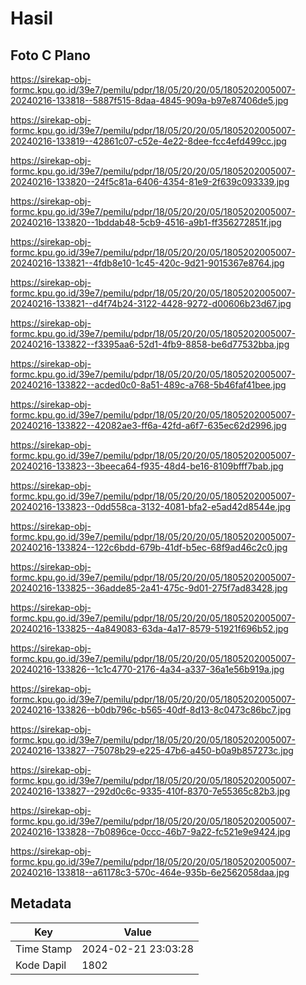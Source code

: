 # Hasil

## Foto C Plano

https://sirekap-obj-formc.kpu.go.id/39e7/pemilu/pdpr/18/05/20/20/05/1805202005007-20240216-133818--5887f515-8daa-4845-909a-b97e87406de5.jpg

https://sirekap-obj-formc.kpu.go.id/39e7/pemilu/pdpr/18/05/20/20/05/1805202005007-20240216-133819--42861c07-c52e-4e22-8dee-fcc4efd499cc.jpg

https://sirekap-obj-formc.kpu.go.id/39e7/pemilu/pdpr/18/05/20/20/05/1805202005007-20240216-133820--24f5c81a-6406-4354-81e9-2f639c093339.jpg

https://sirekap-obj-formc.kpu.go.id/39e7/pemilu/pdpr/18/05/20/20/05/1805202005007-20240216-133820--1bddab48-5cb9-4516-a9b1-ff356272851f.jpg

https://sirekap-obj-formc.kpu.go.id/39e7/pemilu/pdpr/18/05/20/20/05/1805202005007-20240216-133821--4fdb8e10-1c45-420c-9d21-9015367e8764.jpg

https://sirekap-obj-formc.kpu.go.id/39e7/pemilu/pdpr/18/05/20/20/05/1805202005007-20240216-133821--d4f74b24-3122-4428-9272-d00606b23d67.jpg

https://sirekap-obj-formc.kpu.go.id/39e7/pemilu/pdpr/18/05/20/20/05/1805202005007-20240216-133822--f3395aa6-52d1-4fb9-8858-be6d77532bba.jpg

https://sirekap-obj-formc.kpu.go.id/39e7/pemilu/pdpr/18/05/20/20/05/1805202005007-20240216-133822--acded0c0-8a51-489c-a768-5b46faf41bee.jpg

https://sirekap-obj-formc.kpu.go.id/39e7/pemilu/pdpr/18/05/20/20/05/1805202005007-20240216-133822--42082ae3-ff6a-42fd-a6f7-635ec62d2996.jpg

https://sirekap-obj-formc.kpu.go.id/39e7/pemilu/pdpr/18/05/20/20/05/1805202005007-20240216-133823--3beeca64-f935-48d4-be16-8109bfff7bab.jpg

https://sirekap-obj-formc.kpu.go.id/39e7/pemilu/pdpr/18/05/20/20/05/1805202005007-20240216-133823--0dd558ca-3132-4081-bfa2-e5ad42d8544e.jpg

https://sirekap-obj-formc.kpu.go.id/39e7/pemilu/pdpr/18/05/20/20/05/1805202005007-20240216-133824--122c6bdd-679b-41df-b5ec-68f9ad46c2c0.jpg

https://sirekap-obj-formc.kpu.go.id/39e7/pemilu/pdpr/18/05/20/20/05/1805202005007-20240216-133825--36adde85-2a41-475c-9d01-275f7ad83428.jpg

https://sirekap-obj-formc.kpu.go.id/39e7/pemilu/pdpr/18/05/20/20/05/1805202005007-20240216-133825--4a849083-63da-4a17-8579-51921f696b52.jpg

https://sirekap-obj-formc.kpu.go.id/39e7/pemilu/pdpr/18/05/20/20/05/1805202005007-20240216-133826--1c1c4770-2176-4a34-a337-36a1e56b919a.jpg

https://sirekap-obj-formc.kpu.go.id/39e7/pemilu/pdpr/18/05/20/20/05/1805202005007-20240216-133826--b0db796c-b565-40df-8d13-8c0473c86bc7.jpg

https://sirekap-obj-formc.kpu.go.id/39e7/pemilu/pdpr/18/05/20/20/05/1805202005007-20240216-133827--75078b29-e225-47b6-a450-b0a9b857273c.jpg

https://sirekap-obj-formc.kpu.go.id/39e7/pemilu/pdpr/18/05/20/20/05/1805202005007-20240216-133827--292d0c6c-9335-410f-8370-7e55365c82b3.jpg

https://sirekap-obj-formc.kpu.go.id/39e7/pemilu/pdpr/18/05/20/20/05/1805202005007-20240216-133828--7b0896ce-0ccc-46b7-9a22-fc521e9e9424.jpg

https://sirekap-obj-formc.kpu.go.id/39e7/pemilu/pdpr/18/05/20/20/05/1805202005007-20240216-133818--a61178c3-570c-464e-935b-6e2562058daa.jpg


## Metadata

| Key        | Value               |
| ---------- | ------------------- |
| Time Stamp | 2024-02-21 23:03:28 |
| Kode Dapil | 1802                |



